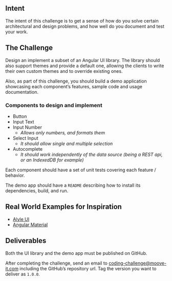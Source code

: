 ## Intent

The intent of this challenge is to get a sense of how do you solve certain architectural and design problems, and how well do you document and test your work.

## The Challenge

Design an implement a subset of an Angular UI library. The library should also support themes and provide a default one, allowing the clients to write their own custom themes and to override existing ones. 

Also, as part of this challenge, you should build a demo application showcasing each component’s features, sample code and usage documentation.

### Components to design and implement

- Button
- Input Text
- Input Number 
  - _Allows only numbers, and formats them_
- Select Input 
  - _It should allow single and multiple selection_
- Autocomplete
  - _It should work independently of the data source (being a REST api, or an IndexedDB for example)_

Each component should have a set of unit tests covering each feature / behavior.

The demo app should have a `README` describing how to install its dependencies, build, and run.

## Real World Examples for Inspiration

- [Alyle UI](https://alyle.io/)
- [Angular Material](https://material.angular.io/)

## Deliverables

Both the UI library and the demo app must be published on GitHub. 

After completing the challenge, send an email to coding-challenge@moove-it.com including the GitHub’s repository url. Tag the version you want to deliver as `1.0.0`. 
